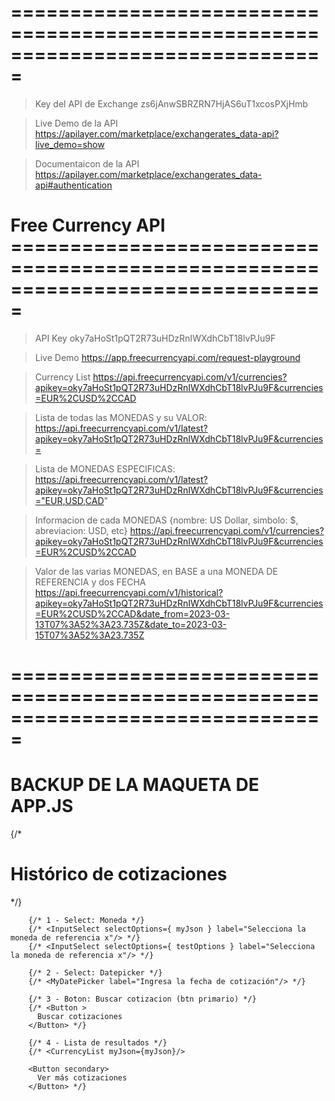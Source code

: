 # ===============================================================================
> Key del API de Exchange
zs6jAnwSBRZRN7HjAS6uT1xcosPXjHmb


> Live Demo de la API
https://apilayer.com/marketplace/exchangerates_data-api?live_demo=show

> Documentaicon de la API
https://apilayer.com/marketplace/exchangerates_data-api#authentication




# Free Currency API ===============================================================================
> API Key
oky7aHoSt1pQT2R73uHDzRnIWXdhCbT18lvPJu9F

> Live Demo
https://app.freecurrencyapi.com/request-playground

> Currency List
https://api.freecurrencyapi.com/v1/currencies?apikey=oky7aHoSt1pQT2R73uHDzRnIWXdhCbT18lvPJu9F&currencies=EUR%2CUSD%2CCAD

> Lista de todas las MONEDAS y su VALOR:
https://api.freecurrencyapi.com/v1/latest?apikey=oky7aHoSt1pQT2R73uHDzRnIWXdhCbT18lvPJu9F&currencies=

> Lista de MONEDAS ESPECIFICAS:
https://api.freecurrencyapi.com/v1/latest?apikey=oky7aHoSt1pQT2R73uHDzRnIWXdhCbT18lvPJu9F&currencies="EUR,USD,CAD"

> Informacion de cada MONEDAS {nombre: US Dollar, simbolo: $, abreviacion: USD, etc}
https://api.freecurrencyapi.com/v1/currencies?apikey=oky7aHoSt1pQT2R73uHDzRnIWXdhCbT18lvPJu9F&currencies=EUR%2CUSD%2CCAD

> Valor de las varias MONEDAS, en BASE a una MONEDA DE REFERENCIA y dos FECHA
https://api.freecurrencyapi.com/v1/historical?apikey=oky7aHoSt1pQT2R73uHDzRnIWXdhCbT18lvPJu9F&currencies=EUR%2CUSD%2CCAD&date_from=2023-03-13T07%3A52%3A23.735Z&date_to=2023-03-15T07%3A52%3A23.735Z


# ===============================================================================

# BACKUP DE LA MAQUETA DE APP.JS
{/* <h1>Histórico de cotizaciones</h1> */}

        {/* 1 - Select: Moneda */}      
        {/* <InputSelect selectOptions={ myJson } label="Selecciona la moneda de referencia x"/> */}
        {/* <InputSelect selectOptions={ testOptions } label="Selecciona la moneda de referencia x"/> */}

        {/* 2 - Select: Datepicker */}
        {/* <MyDatePicker label="Ingresa la fecha de cotización"/> */}

        {/* 3 - Boton: Buscar cotizacion (btn primario) */}
        {/* <Button >
          Buscar cotizaciones
        </Button> */}

        {/* 4 - Lista de resultados */}
        {/* <CurrencyList myJson={myJson}/>

        <Button secondary>
          Ver más cotizaciones
        </Button> */}
